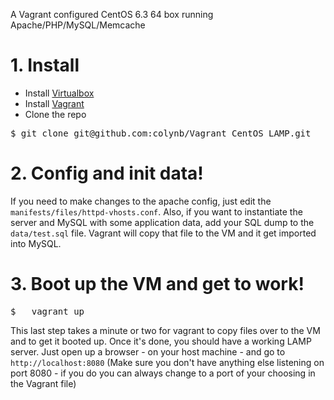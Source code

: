 A Vagrant configured CentOS 6.3 64 box running Apache/PHP/MySQL/Memcache

# 1. Install #

 * Install [Virtualbox](https://www.virtualbox.org/)
 * Install [Vagrant](http://vagrantup.com/)
 * Clone the repo

<pre>
$ git clone git@github.com:colynb/Vagrant_CentOS_LAMP.git
</pre>

# 2. Config and init data! #

If you need to make changes to the apache config, just edit the <code>manifests/files/httpd-vhosts.conf</code>. Also, if you want to instantiate the server and MySQL with some application data, add your SQL dump to the <code>data/test.sql</code> file. Vagrant will copy that file to the VM and it get imported into MySQL.

# 3. Boot up the VM and get to work! #

<pre>
$	vagrant up
</pre>

This last step takes a minute or two for vagrant to copy files over to the VM and to get it booted up. Once it's done, you should have a working LAMP server. Just open up a browser - on your host machine - and go to <code>http://localhost:8080</code> (Make sure you don't have anything else listening on port 8080 - if you do you can always change to a port of your choosing in the Vagrant file)



